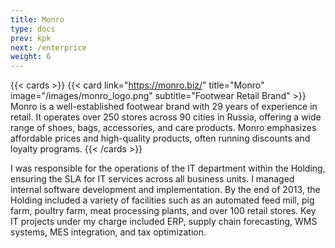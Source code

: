 ```yaml
---
title: Monro
type: docs
prev: kpk
next: /enterprice
weight: 6
---
```

{{< cards >}}
    {{< card link="https://monro.biz/" title="Monro" image="/images/monro_logo.png" subtitle="Footwear Retail Brand" >}}
    Monro is a well-established footwear brand with 29 years of experience in retail. It operates over 250 stores across 90 cities in Russia, offering a wide range of shoes, bags, accessories, and care products. Monro emphasizes affordable prices and high-quality products, often running discounts and loyalty programs. 
{{< /cards >}}

I was responsible for the operations of the IT department within the Holding, ensuring the SLA for IT services across all business units. I managed internal software development and implementation.
By the end of 2013, the Holding included a variety of facilities such as an automated feed mill, pig farm, poultry farm, meat processing plants, and over 100 retail stores. Key IT projects under my charge included ERP, supply chain forecasting, WMS systems, MES integration, and tax optimization.